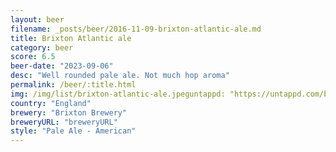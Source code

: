 ```yaml
---
layout: beer
filename: _posts/beer/2016-11-09-brixton-atlantic-ale.md
title: Brixton Atlantic ale
category: beer
score: 6.5
beer-date: "2023-09-06"
desc: "Well rounded pale ale. Not much hop aroma"
permalink: /beer/:title.html
img: /img/list/brixton-atlantic-ale.jpeguntappd: "https://untappd.com/b/brixton-brewery-atlantic-american-pale-ale/631795"
country: "England"
brewery: "Brixton Brewery"
breweryURL: "breweryURL"
style: "Pale Ale - American"
---
```

